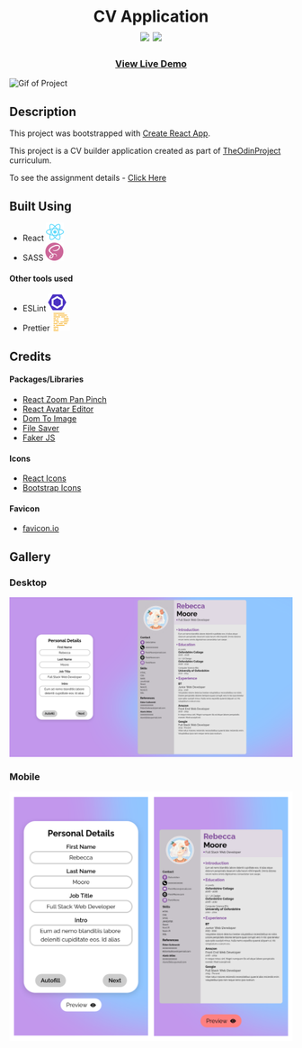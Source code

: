 <div  align=center>
	<h1>CV Application
	<br>
		<img src="https://img.shields.io/static/v1?label=&message=REact&color=61DAFB&style=for-the-badge&logo=REact&logoColor=black&logoWidth=&labelColor=&link=">
		<img src="https://img.shields.io/static/v1?label=&message=SASS&color=CC6699&style=for-the-badge&logo=sass&logoColor=FFF&logoWidth=&labelColor=&link=">
		<br>
	</h1>
	<h3><b><a href="https://clarasmyth.github.io/cv-application/">View Live Demo</a></b></h3>
</div>

![Gif of Project](./readme-assets/Images/cv-app.gif)

## Description

This project was bootstrapped with [Create React App](https://github.com/facebook/create-react-app).

This project is a CV builder application created as part of [TheOdinProject](https://www.theodinproject.com) curriculum.

To see the assignment details - [Click Here](https://www.theodinproject.com/lessons/node-path-javascript-cv-application)

## Built Using

- React <img src="./readme-assets/react.svg">
- SASS <img src="./readme-assets/sass.svg">

#### Other tools used

- ESLint <img src="./readme-assets/eslint.svg">
- Prettier <img src="./readme-assets/prettier.svg">

## Credits

#### Packages/Libraries

- [React Zoom Pan Pinch](https://github.com/proNestorAps/react-zoom-pan-pinch)
- [React Avatar Editor](https://github.com/mosch/react-avatar-editor)
- [Dom To Image](https://github.com/tsayen/dom-to-image)
- [File Saver](https://github.com/eligrey/FileSaver.js)
- [Faker JS](https://github.com/faker-js/faker)

#### Icons

- [React Icons](https://github.com/react-icons/react-icons)
- [Bootstrap Icons](https://github.com/twbs/icons)

#### Favicon

- [favicon.io](https://favicon.io/)

## Gallery

### Desktop

![Image of Project](./readme-assets/Images/desktop-view.png)

### Mobile

![Image of Project](./readme-assets/Images/mobile-view.png)
